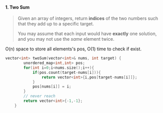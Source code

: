 #### 1. Two Sum

> Given an array of integers, return **indices** of the two numbers such that they add up to a specific target.
>
> You may assume that each input would have **exactly** one solution, and you may not use the *same* element twice.

O(n) space to store all elements's pos,  O(1) time to check if exist.

```cpp
vector<int> twoSum(vector<int>& nums, int target) {
        unordered_map<int,int> pos;
        for(int i=0;i<nums.size();i++){
            if(pos.count(target-nums[i])){
                return vector<int>{i,pos[target-nums[i]]};
            }
            pos[nums[i]] = i;
        }
        // never reach
        return vector<int>{-1,-1};
    }
```

